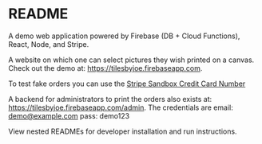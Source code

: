 # README #

A demo web application powered by Firebase (DB + Cloud Functions), React, Node, and Stripe.

A website on which one can select pictures they wish printed on a canvas. Check out the demo at: https://tilesbyjoe.firebaseapp.com.

To test fake orders you can use the [Stripe Sandbox Credit Card Number](https://stripe.com/docs/testing#use-test-cards)

A backend for administrators to print the orders also exists at: https://tilesbyjoe.firebaseapp.com/admin. The credentials are
email: demo@example.com
pass: demo123

View nested READMEs for developer installation and run instructions.

